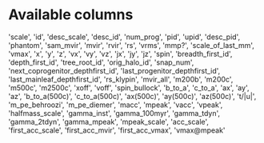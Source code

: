 # Available columns

'scale', 
'id', 
'desc_scale', 
'desc_id', 
'num_prog', 
'pid', 
'upid', 
'desc_pid', 
'phantom',
 'sam_mvir',
 'mvir',
 'rvir',
 'rs',
 'vrms',
 'mmp?',
 'scale_of_last_mm',
 'vmax',
 'x',
 'y',
 'z',
 'vx',
 'vy',
 'vz',
 'jx',
 'jy',
 'jz',
 'spin',
 'breadth_first_id',
 'depth_first_id',
 'tree_root_id',
 'orig_halo_id',
 'snap_num',
 'next_coprogenitor_depthfirst_id',
 'last_progenitor_depthfirst_id',
 'last_mainleaf_depthfirst_id',
 'rs_klypin',
 'mvir_all',
 'm200b',
 'm200c',
 'm500c',
 'm2500c',
 'xoff',
 'voff',
 'spin_bullock',
 'b_to_a',
 'c_to_a',
 'ax',
 'ay',
 'az',
 'b_to_a(500c)',
 'c_to_a(500c)',
 'ax(500c)',
 'ay(500c)',
 'az(500c)',
 't/|u|',
 'm_pe_behroozi',
 'm_pe_diemer',
 'macc',
 'mpeak',
 'vacc',
 'vpeak',
 'halfmass_scale',
 'gamma_inst',
 'gamma_100myr',
 'gamma_tdyn',
 'gamma_2tdyn',
 'gamma_mpeak',
 'mpeak_scale',
 'acc_scale',
 'first_acc_scale',
 'first_acc_mvir',
 'first_acc_vmax',
 'vmax@mpeak'
